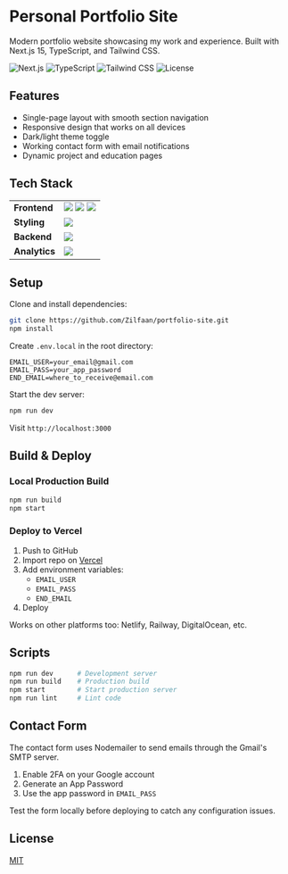 # Personal Portfolio Site

Modern portfolio website showcasing my work and experience. Built with Next.js 15, TypeScript, and Tailwind CSS.

![Next.js](https://img.shields.io/badge/Next.js-15.5.4-black?style=flat-square&logo=next.js)
![TypeScript](https://img.shields.io/badge/TypeScript-5-blue?style=flat-square&logo=typescript)
![Tailwind CSS](https://img.shields.io/badge/Tailwind-4-38bdf8?style=flat-square&logo=tailwindcss)
![License](https://img.shields.io/badge/license-MIT-green?style=flat-square)

## Features

- Single-page layout with smooth section navigation
- Responsive design that works on all devices
- Dark/light theme toggle
- Working contact form with email notifications
- Dynamic project and education pages

## Tech Stack

<table>
  <tr>
    <td><strong>Frontend</strong></td>
    <td>
      <img src="https://img.shields.io/badge/-Next.js-black?style=flat-square&logo=next.js" />
      <img src="https://img.shields.io/badge/-React-61DAFB?style=flat-square&logo=react&logoColor=black" />
      <img src="https://img.shields.io/badge/-TypeScript-3178C6?style=flat-square&logo=typescript&logoColor=white" />
    </td>
  </tr>
  <tr>
    <td><strong>Styling</strong></td>
    <td>
      <img src="https://img.shields.io/badge/-Tailwind-38bdf8?style=flat-square&logo=tailwindcss&logoColor=white" />
    </td>
  </tr>
  <tr>
    <td><strong>Backend</strong></td>
    <td>
      <img src="https://img.shields.io/badge/-Nodemailer-0F9DCE?style=flat-square" />
    </td>
  </tr>
  <tr>
    <td><strong>Analytics</strong></td>
    <td>
      <img src="https://img.shields.io/badge/-Vercel%20Analytics-black?style=flat-square&logo=vercel" />
    </td>
  </tr>
</table>

## Setup

Clone and install dependencies:

```bash
git clone https://github.com/Zilfaan/portfolio-site.git
npm install
```

Create `.env.local` in the root directory:

```env
EMAIL_USER=your_email@gmail.com
EMAIL_PASS=your_app_password
END_EMAIL=where_to_receive@email.com
```

Start the dev server:

```bash
npm run dev
```

Visit `http://localhost:3000`

## Build & Deploy

### Local Production Build

```bash
npm run build
npm start
```

### Deploy to Vercel

1. Push to GitHub
2. Import repo on [Vercel](https://vercel.com)
3. Add environment variables:
   - `EMAIL_USER`
   - `EMAIL_PASS`
   - `END_EMAIL`
4. Deploy

Works on other platforms too: Netlify, Railway, DigitalOcean, etc.

## Scripts

```bash
npm run dev      # Development server
npm run build    # Production build
npm start        # Start production server
npm run lint     # Lint code
```

## Contact Form

The contact form uses Nodemailer to send emails through the Gmail's SMTP server.

1. Enable 2FA on your Google account
2. Generate an App Password
3. Use the app password in `EMAIL_PASS`

Test the form locally before deploying to catch any configuration issues.

## License

[MIT](./LICENSE)
